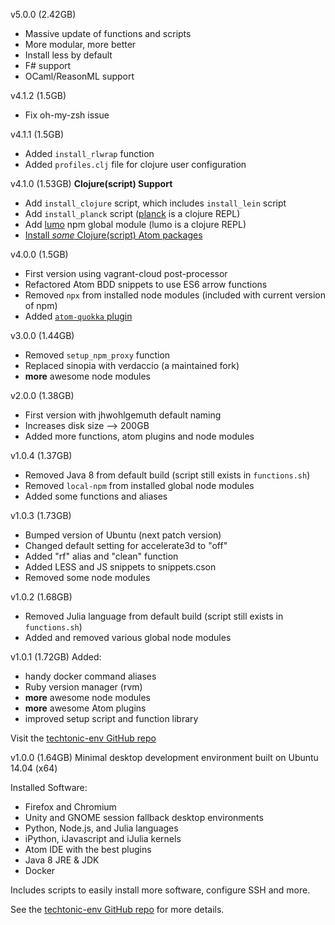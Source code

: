 v5.0.0 (2.42GB)
- Massive update of functions and scripts
- More modular, more better
- Install less by default
- F# support
- OCaml/ReasonML support

v4.1.2 (1.5GB)
- Fix oh-my-zsh issue

v4.1.1 (1.5GB)
- Added `install_rlwrap` function
- Added `profiles.clj` file for clojure user configuration

v4.1.0 (1.53GB)
**Clojure(script) Support**
- Add `install_clojure` script, which includes `install_lein` script
- Add `install_planck` script ([planck](http://planck-repl.org/) is a clojure REPL)
- Add [lumo](https://github.com/anmonteiro/lumo) npm global module (lumo is a clojure REPL)
- [Install *some* Clojure(script) Atom packages](https://gist.github.com/jhwohlgemuth/45fcb219bce777777c809158d25f4d90#install-these-packages)

v4.0.0 (1.5GB)
- First version using vagrant-cloud post-processor
- Refactored Atom BDD snippets to use ES6 arrow functions
- Removed `npx` from installed node modules (included with current version of npm)
- Added [`atom-quokka` plugin](https://medium.com/@artem.govorov/quokka-live-javascript-scratchpad-for-atom-editor-a4edd27b7d91)

v3.0.0 (1.44GB)
- Removed `setup_npm_proxy` function
- Replaced sinopia with verdaccio (a maintained fork)
- **more** awesome node modules

v2.0.0 (1.38GB)
- First version with jhwohlgemuth default naming
- Increases disk size --> 200GB
- Added more functions, atom plugins and node modules

v1.0.4 (1.37GB)
- Removed Java 8 from default build (script still exists in `functions.sh`)
- Removed `local-npm` from installed global node modules
- Added some functions and aliases

v1.0.3 (1.73GB)
- Bumped version of Ubuntu (next patch version)
- Changed default setting for accelerate3d to "off"
- Added "rf" alias and "clean" function
- Added LESS and JS snippets to snippets.cson
- Removed some node modules

v1.0.2 (1.68GB)
- Removed Julia language from default build (script still exists in `functions.sh`)
- Added and removed various global node modules

v1.0.1 (1.72GB)
Added:
- handy docker command aliases
- Ruby version manager (rvm)
- **more** awesome node modules
- **more** awesome Atom plugins
- improved setup script and function library

Visit the [techtonic-env GitHub repo](https://github.com/jhwohlgemuth/techtonic-env)

v1.0.0 (1.64GB)
Minimal desktop development environment built on Ubuntu 14.04 (x64)

Installed Software:
- Firefox and Chromium
- Unity and GNOME session fallback desktop environments
- Python, Node.js, and Julia languages
- iPython, iJavascript and iJulia kernels
- Atom IDE with the best plugins
- Java 8 JRE & JDK
- Docker

Includes scripts to easily install more software, configure SSH and more.

See the [techtonic-env GitHub repo](https://github.com/jhwohlgemuth/techtonic-env) for more details.
